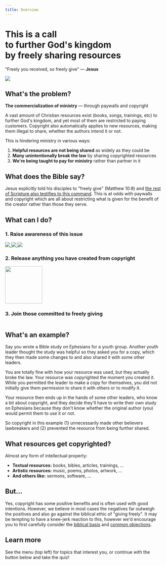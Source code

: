 ```yaml
---
title: Overview
---
```


<script lang='ts' setup>

import {onBeforeMount} from 'vue'

import {people} from '@/_comp/people'


const people_ids = Object.keys(people)

onBeforeMount(() => {
    // Randomize order of people (ignored for SSR)
    const random_nums = Object.fromEntries(people_ids.map(id => [id, Math.random()]))
    people_ids.sort((a, b) => random_nums[a] - random_nums[b])
})

</script>


<style lang='sass' scoped>

.memes
    display: flex
    margin: 24px 0

    img
        width: 0
        flex-grow: 1
        margin-right: 12px
        cursor: pointer

.people
    display: flex
    margin: 12px 0
    overflow: hidden

    img
        width: 80px
        height: 80px
        border-radius: 40px
        margin-right: 12px
        cursor: pointer

</style>


# This is a call<br>to further God's kingdom<br>by freely sharing resources

“Freely you received, so freely give” &mdash; __Jesus__

<img src='@/_assets/ill_share.svg'>

## What's the problem?

<span class=mixed>__The commercialization of ministry__ &mdash; through paywalls and copyright</span>

A vast amount of Christian resources exist (books, songs, trainings, etc) to further God's kingdom, and yet most of them are restricted to paying customers. Copyright also automatically applies to new resources, making them illegal to share, whether the authors intend it or not.

This is hindering ministry in various ways:

 1. __Helpful resources are not being shared__ as widely as they could be
 2. __Many unintentionally break the law__ by sharing copyrighted resources
 3. __We're being taught to pay for ministry__ rather than partner in it


## What does the Bible say?

Jesus explicitly told his disciples to "freely give" (Matthew 10:8) and [the rest of Scripture also testifies to this command](/biblical/). This is at odds with paywalls and copyright which are all about restricting what is given for the benefit of the creator rather than those they serve.


## What can I do?

### 1. Raise awareness of this issue

<a class='memes' href='/share/'>
    <img src='/memes/other_purpose.jpg'>
    <img src='/memes/jesus_ascension.jpg'>
    <img src='/memes/paul_trainings.jpg'>
</a>

<p><VPButton href='/share/' text="Start discussions"></VPButton></p>


### 2. Release anything you have created from copyright

<img src='@/_assets/ill_unlock.svg' width=120>

<p><VPButton href='/licenses/' text="Free your resources"></VPButton></p>


### 3. Join those committed to freely giving

<a class='people' href='/join/'>
    <img v-for='person of people_ids' :src='`/people/${person}.webp`' :title='people[person].title'>
</a>

<p><VPButton href='/join/' text="Join the community"></VPButton></p>



## What's an example?
Say you wrote a Bible study on Ephesians for a youth group. Another youth leader thought the study was helpful so they asked you for a copy, which they then made some changes to and also shared it with some other leaders.

You are totally fine with how your resource was used, but they actually broke the law. Your resource was copyrighted the moment you created it. While you permitted the leader to make a copy for themselves, you did not initially give them permission to share it with others or to modify it.

Your resource then ends up in the hands of some other leaders, who know a bit about copyright, and they decide they'll have to write their own study on Ephesians because they don't know whether the original author (you) would permit them to use it or not.

So copyright in this example (1) unnecessarily made other believers lawbreakers and (2) prevented the resource from being further shared.


## What resources get copyrighted?

Almost any form of intellectual property:
 * __Textual resources:__ books, bibles, articles, trainings, ...
 * __Artistic resources:__ music, poems, photos, artwork, ...
 * __And others like:__ sermons, software, ...


## But...
Yes, copyright has some positive benefits and is often used with good intentions. However, we believe in most cases the negatives far outweigh the positives and also go against the biblical ethic of "giving freely". It may be tempting to have a knee-jerk reaction to this, however we'd encourage you to first carefully consider the [biblical basis](/biblical/) and [common objections](/objections/).


## Learn more
See the menu (top left) for topics that interest you, or continue with the button below and take the quiz!
